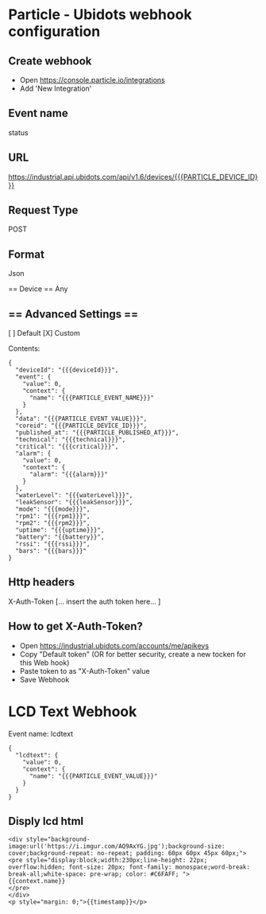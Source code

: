 Particle - Ubidots webhook configuration
========================================

Create webhook
--------------

- Open https://console.particle.io/integrations
- Add 'New Integration'

Event name
----------
status

URL
---
https://industrial.api.ubidots.com/api/v1.6/devices/{{{PARTICLE_DEVICE_ID}}}

Request Type
------------
POST

Format
------
Json

== Device ==
Any

== Advanced Settings ==
-----------------
[ ] Default [X] Custom

Contents:
```
{
  "deviceId": "{{{deviceId}}}",
  "event": {
    "value": 0,
    "context": {
      "name": "{{{PARTICLE_EVENT_NAME}}}"
    }
  },
  "data": "{{{PARTICLE_EVENT_VALUE}}}",
  "coreid": "{{{PARTICLE_DEVICE_ID}}}",
  "published_at": "{{{PARTICLE_PUBLISHED_AT}}}",
  "technical": "{{{technical}}}",
  "critical": "{{{critical}}}",
  "alarm": {
    "value": 0,
    "context": {
      "alarm": "{{{alarm}}}"
    }
  },
  "waterLevel": "{{{waterLevel}}}",
  "leakSensor": "{{{leakSensor}}}",
  "mode": "{{{mode}}}",
  "rpm1": "{{{rpm1}}}",
  "rpm2": "{{{rpm2}}}",
  "uptime": "{{{uptime}}}",
  "battery": "{{battery}}",
  "rssi": "{{{rssi}}}",
  "bars": "{{{bars}}}"
}
```

Http headers
------------

X-Auth-Token [... insert the auth token here... ]

How to get X-Auth-Token?
------------------------

- Open https://industrial.ubidots.com/accounts/me/apikeys
- Copy "Default token" (OR for better security, create a new tocken for this Web hook)
- Paste token to as "X-Auth-Token" value
- Save Webhook

LCD Text Webhook
================

Event name: lcdtext



```
{
  "lcdtext": {
    "value": 0,
    "context": {
      "name": "{{{PARTICLE_EVENT_VALUE}}}"
    }
  }
}
```

Disply lcd html
---------------

```
<div style="background-image:url('https://i.imgur.com/AQ9AxYG.jpg');background-size: cover;background-repeat: no-repeat; padding: 60px 60px 45px 60px;">
<pre style="display:block;width:230px;line-height: 22px; overflow:hidden; font-size: 20px; font-family: monospace;word-break: break-all;white-space: pre-wrap; color: #C6FAFF; ">
{{context.name}}  
</pre>
</div>
<p style="margin: 0;">{{timestamp}}</p>
```
